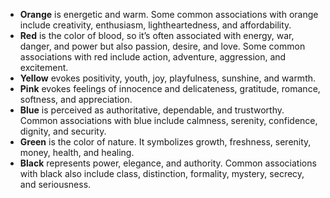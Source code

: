 -   **Orange** is energetic and warm. Some common associations with orange include creativity, enthusiasm, lightheartedness, and affordability.
-   **Red** is the color of blood, so it’s often associated with energy, war, danger, and power but also passion, desire, and love. Some common associations with red include action, adventure, aggression, and excitement.
-   **Yellow** evokes positivity, youth, joy, playfulness, sunshine, and warmth.
-   **Pink** evokes feelings of innocence and delicateness, gratitude, romance, softness, and appreciation.
-   **Blue** is perceived as authoritative, dependable, and trustworthy. Common associations with blue include calmness, serenity, confidence, dignity, and security.
-   **Green** is the color of nature. It symbolizes growth, freshness, serenity, money, health, and healing.
-   **Black** represents power, elegance, and authority. Common associations with black also include class, distinction, formality, mystery, secrecy, and seriousness.